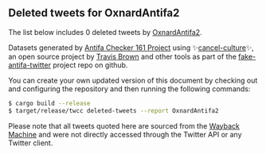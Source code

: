 ## Deleted tweets for OxnardAntifa2

The list below includes 0 deleted tweets by
[OxnardAntifa2](https://twitter.com/OxnardAntifa2).



Datasets generated by [Antifa Checker 161 Project](https://twitter.com/antifacheck161) using ✨[cancel-culture](https://github.com/travisbrown/cancel-culture)✨, an open source project by 
[Travis Brown](https://twitter.com/travisbrown) and other tools as part of the 
[fake-antifa-twitter](https://github.com/antifacheck161/fake-antifa-twitter) project repo on github.

You can create your own updated version of this document by checking out and configuring the
repository and then running the following commands:

```bash
$ cargo build --release
$ target/release/twcc deleted-tweets --report OxnardAntifa2
```

Please note that all tweets quoted here are sourced from the
[Wayback Machine](https://web.archive.org) and were not directly accessed through the Twitter API or
any Twitter client.

